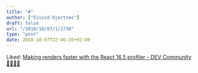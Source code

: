 ```yaml
---
title: "#"
author: ["Eivind Hjertnes"]
draft: false
url: "/2018/10/07/1/1730"
type: "post"
date: 2018-10-07T22:46:35+02:00
---
```


Liked:
[Making
renders faster with the React 16.5 profiler - DEV Community 👩‍💻👨‍💻](https://dev.to/dustinsoftware/making-renders-faster-with-the-react-165-profiler-f6f)
